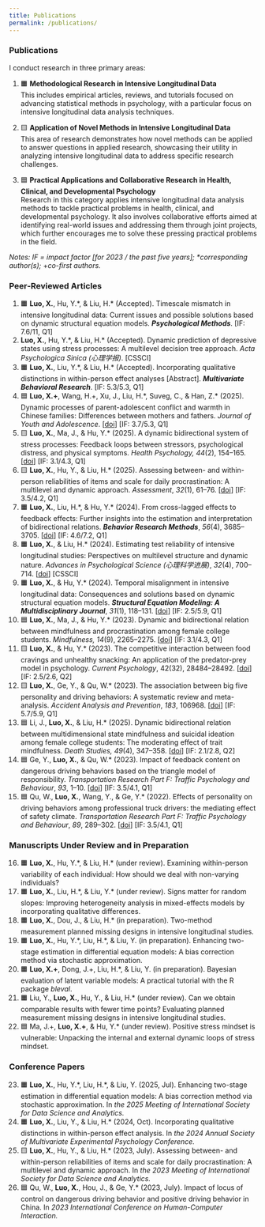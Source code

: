 ```yaml
---
title: Publications
permalink: /publications/ 
---
```


### Publications  

I conduct research in three primary areas:

1. 🟧 **Methodological Research in Intensive Longitudinal Data**  
   This includes empirical articles, reviews, and tutorials focused on advancing statistical methods in psychology, with a particular focus on intensive longitudinal data analysis techniques.

2. 🟨 **Application of Novel Methods in Intensive Longitudinal Data**  
   This area of research demonstrates how novel methods can be applied to answer questions in applied research, showcasing their utility in analyzing intensive longitudinal data to address specific research challenges.

3. 🟦 **Practical Applications and Collaborative Research in Health, Clinical, and Developmental Psychology**  
   Research in this category applies intensive longitudinal data analysis methods to tackle practical problems in health, clinical, and developmental psychology. It also involves collaborative efforts aimed at identifying real-world issues and addressing them through joint projects, which further encourages me to solve these pressing practical problems in the field.

*Notes: IF = impact factor \[for 2023 / the past five years\]; \*corresponding author(s);* \+*co-first authors.*

### Peer‐Reviewed Articles

1. 🟧 **Luo, X.**, Hu, Y.\*, & Liu, H.\* (Accepted). Timescale mismatch in intensive longitudinal data: Current issues and possible solutions based on dynamic structural equation models. ***Psychological Methods***. \[IF: 7.6/11, Q1\]
2. **Luo, X.**, Hu, Y.\*, & Liu, H.\* (Accepted). Dynamic prediction of depressive states using stress processes: A multilevel decision tree approach. *Acta Psychologica Sinica (心理学报)*. \[CSSCI\]
3. 🟧 **Luo, X.**, Liu, Y.\*, & Liu, H.\* (Accepted). Incorporating qualitative distinctions in within-person effect analyses \[Abstract\]. ***Multivariate Behavioral Research***. \[IF: 5.3/5.3, Q1\]
4. 🟦 **Luo, X.+**, Wang, H.+, Xu, J., Liu, H.\*, Suveg, C., & Han, Z.\* (2025). Dynamic processes of parent-adolescent conflict and warmth in Chinese families: Differences between mothers and fathers. *Journal of Youth and Adolescence*. \[[doi](https://doi.org/10.1007/s10964-025-02160-5)\] \[IF: 3.7/5.3, Q1\]
5. 🟨 **Luo, X.**, Ma, J., & Hu, Y.\* (2025). A dynamic bidirectional system of stress processes: Feedback loops between stressors, psychological distress, and physical symptoms. *Health Psychology, 44*(2), 154–165. \[[doi](https://psycnet.apa.org/record/2025-30514-001?doi=1)\] \[IF: 3.1/4.3, Q1\]
6. 🟨 **Luo, X.**, Hu, Y., & Liu, H.\* (2025). Assessing between- and within-person reliabilities of items and scale for daily procrastination: A multilevel and dynamic approach. *Assessment*, *32*(1), 61–76. \[[doi](https://journals.sagepub.com/doi/abs/10.1177/10731911241235467)\] \[IF: 3.5/4.2, Q1\]
7. 🟧 **Luo, X.**, Liu, H.\*, & Hu, Y.\* (2024). From cross-lagged effects to feedback effects: Further insights into the estimation and interpretation of bidirectional relations. ***Behavior Research Methods***, *56*(4), 3685–3705. \[[doi](https://doi.org/10.3758/s13428-023-02304-0)\] \[IF: 4.6/7.2, Q1\]
8. 🟧 **Luo, X.**, & Liu, H.\* (2024). Estimating test reliability of intensive longitudinal studies: Perspectives on multilevel structure and dynamic nature. *Advances in Psychological Science (心理科学进展)*, *32*(4), 700–714. \[[doi](https://journal.psych.ac.cn/xlkxjz/EN/abstract/abstract7040.shtml)\] \[CSSCI\]
9. 🟧 **Luo, X.**, & Hu, Y.\* (2024). Temporal misalignment in intensive longitudinal data: Consequences and solutions based on dynamic structural equation models. ***Structural Equation Modeling: A Multidisciplinary Journal***, *31*(1), 118–131. \[[doi](https://www.tandfonline.com/doi/full/10.1080/10705511.2023.2207749)\] \[IF: 2.5/5.9, Q1\]
10. 🟦 **Luo, X.**, Ma, J., & Hu, Y.\* (2023). Dynamic and bidirectional relation between mindfulness and procrastination among female college students. *Mindfulness, 14*(9), 2265–2275. \[[doi](https://link.springer.com/article/10.1007/s12671-023-02216-2)\] \[IF: 3.1/4.3, Q1\]
11. 🟨 **Luo, X.**, & Hu, Y.\* (2023). The competitive interaction between food cravings and unhealthy snacking: An application of the predator-prey model in psychology. *Current Psychology*, 42(32), 28484–28492. \[[doi](https://link.springer.com/article/10.1007/s12144-022-03848-8)\] \[IF: 2.5/2.6, Q2\]
12. 🟨 **Luo, X.**, Ge, Y., & Qu, W.\* (2023). The association between big five personality and driving behaviors: A systematic review and meta-analysis. *Accident Analysis and Prevention*, *183*, 106968. \[[doi](https://www.sciencedirect.com/science/article/pii/S0001457523000155?via%3Dihub)\] \[IF: 5.7/5.9, Q1\]
13. 🟦 Li, J., **Luo, X.**, & Liu, H.\* (2025). Dynamic bidirectional relation between multidimensional state mindfulness and suicidal ideation among female college students: The moderating effect of trait mindfulness. *Death Studies, 49*(4), 347–358. \[[doi](https://www.tandfonline.com/doi/abs/10.1080/07481187.2024.2329180)\] \[IF: 2.1/2.8, Q2\]
14. 🟦 Ge, Y., **Luo, X.**, & Qu, W.\* (2023). Impact of feedback content on dangerous driving behaviors based on the triangle model of responsibility. *Transportation Research Part F: Traffic Psychology and Behaviour*, *93*, 1–10. \[[doi](https://www.sciencedirect.com/science/article/pii/S136984782200287X?via%3Dihub)\] \[IF: 3.5/4.1, Q1\]
15. 🟦 Qu, W., **Luo, X.**, Wang, Y., & Ge, Y.\* (2022). Effects of personality on driving behaviors among professional truck drivers: the mediating effect of safety climate. *Transportation Research Part F: Traffic Psychology and Behaviour*, *89*, 289–302. \[[doi](https://www.sciencedirect.com/science/article/pii/S136984782200153X?via%3Dihub)\] \[IF: 3.5/4.1, Q1\]

### Manuscripts Under Review and in Preparation

16. 🟧 **Luo, X.**, Hu, Y.\*, & Liu, H.\* (under review). Examining within-person variability of each individual: How should we deal with non-varying individuals?
17. 🟧 **Luo, X.**, Liu, H.\*, & Liu, Y.\* (under review). Signs matter for random slopes: Improving heterogeneity analysis in mixed-effects models by incorporating qualitative differences.
18. 🟧 **Luo, X.**, Dou, J., & Liu, H.\* (in preparation). Two-method measurement planned missing designs in intensive longitudinal studies.
19. 🟧 **Luo, X.**, Hu, Y.\*, Liu, H.\*, & Liu, Y. (in preparation). Enhancing two-stage estimation in differential equation models: A bias correction method via stochastic approximation.
20. 🟧 **Luo, X.+**, Dong, J.+, Liu, H.\*, & Liu, Y. (in preparation). Bayesian evaluation of latent variable models: A practical tutorial with the R package *bleval*.
21. 🟧 Liu, Y., **Luo, X.**, Hu, Y., & Liu, H.\* (under review). Can we obtain comparable results with fewer time points? Evaluating planned measurement missing designs in intensive longitudinal studies.
22. 🟦 Ma, J.+, **Luo, X.+**, & Hu, Y.\* (under review). Positive stress mindset is vulnerable: Unpacking the internal and external dynamic loops of stress mindset.

### Conference Papers

23. 🟧 **Luo, X.**, Hu, Y.\*, Liu, H.\*, & Liu, Y. (2025, Jul). Enhancing two-stage estimation in differential equation models: A bias correction method via stochastic approximation. In *the 2025 Meeting of International Society for Data Science and Analytics.*
24. 🟧 **Luo, X.**, Liu, Y., & Liu, H.\* (2024, Oct). Incorporating qualitative distinctions in within-person effect analysis. In *the 2024 Annual Society of Multivariate Experimental Psychology Conference.*
25. 🟨 **Luo, X.**, Hu, Y., & Liu, H.\* (2023, July). Assessing between- and within-person reliabilities of items and scale for daily procrastination: A multilevel and dynamic approach. In *the 2023 Meeting of International Society for Data Science and Analytics.*
26. 🟦 Qu, W., **Luo, X.**, Hou, J., & Ge, Y.\* (2023, July). Impact of locus of control on dangerous driving behavior and positive driving behavior in China. In *2023 International Conference on Human-Computer Interaction.*
